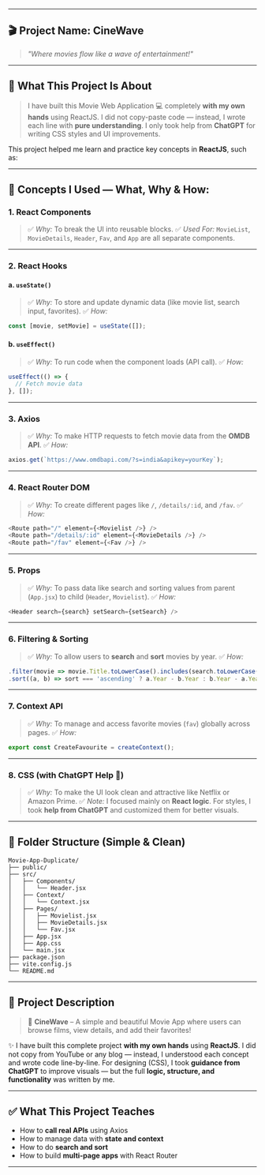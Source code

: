 

---

## 🎬 Project Name: **CineWave**

> *"Where movies flow like a wave of entertainment!"*

---

## 🧠 What This Project Is About

> I have built this Movie Web Application 💻 completely **with my own hands** using ReactJS. I did not copy-paste code — instead, I wrote each line with **pure understanding**. I only took help from **ChatGPT** for writing CSS styles and UI improvements.

This project helped me learn and practice key concepts in **ReactJS**, such as:

---

## 🔧 Concepts I Used — What, Why & How:

### 1. **React Components**

> ✅ *Why:* To break the UI into reusable blocks.
> ✅ *Used For:* `MovieList`, `MovieDetails`, `Header`, `Fav`, and `App` are all separate components.

---

### 2. **React Hooks**

#### a. `useState()`

> ✅ *Why:* To store and update dynamic data (like movie list, search input, favorites).
> ✅ *How:*

```js
const [movie, setMovie] = useState([]);
```

#### b. `useEffect()`

> ✅ *Why:* To run code when the component loads (API call).
> ✅ *How:*

```js
useEffect(() => {
  // Fetch movie data
}, []);
```

---

### 3. **Axios**

> ✅ *Why:* To make HTTP requests to fetch movie data from the **OMDB API**.
> ✅ *How:*

```js
axios.get(`https://www.omdbapi.com/?s=india&apikey=yourKey`);
```

---

### 4. **React Router DOM**

> ✅ *Why:* To create different pages like `/`, `/details/:id`, and `/fav`.
> ✅ *How:*

```js
<Route path="/" element={<Movielist />} />
<Route path="/details/:id" element={<MovieDetails />} />
<Route path="/fav" element={<Fav />} />
```

---

### 5. **Props**

> ✅ *Why:* To pass data like search and sorting values from parent (`App.jsx`) to child (`Header`, `Movielist`).
> ✅ *How:*

```js
<Header search={search} setSearch={setSearch} />
```

---

### 6. **Filtering & Sorting**

> ✅ *Why:* To allow users to **search** and **sort** movies by year.
> ✅ *How:*

```js
.filter(movie => movie.Title.toLowerCase().includes(search.toLowerCase()))
.sort((a, b) => sort === 'ascending' ? a.Year - b.Year : b.Year - a.Year);
```

---

### 7. **Context API**

> ✅ *Why:* To manage and access favorite movies (`fav`) globally across pages.
> ✅ *How:*

```js
export const CreateFavourite = createContext();
```

---

### 8. **CSS (with ChatGPT Help 🧠)**

> ✅ *Why:* To make the UI look clean and attractive like Netflix or Amazon Prime.
> ✅ *Note:* I focused mainly on **React logic**. For styles, I took **help from ChatGPT** and customized them for better visuals.

---

## 📁 Folder Structure (Simple & Clean)

```
Movie-App-Duplicate/
├── public/
├── src/
│   ├── Components/
│   │   └── Header.jsx
│   ├── Context/
│   │   └── Context.jsx
│   ├── Pages/
│   │   ├── Movielist.jsx
│   │   ├── MovieDetails.jsx
│   │   └── Fav.jsx
│   ├── App.jsx
│   ├── App.css
│   └── main.jsx
├── package.json
├── vite.config.js
└── README.md
```

---

## 📝 Project Description 

> 🎥 **CineWave** – A simple and beautiful Movie App where users can browse films, view details, and add their favorites!

✨ I have built this complete project **with my own hands** using **ReactJS**. I did not copy from YouTube or any blog — instead, I understood each concept and wrote code line-by-line. For designing (CSS), I took **guidance from ChatGPT** to improve visuals — but the full **logic, structure, and functionality** was written by me.

---

## ✅ What This Project Teaches

* How to **call real APIs** using Axios
* How to manage data with **state and context**
* How to do **search and sort**
* How to build **multi-page apps** with React Router

---


